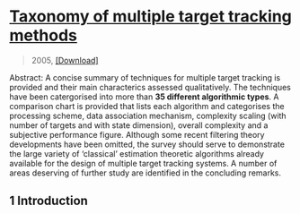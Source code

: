 # [Taxonomy of multiple target tracking methods](https://ieeexplore.ieee.org/stamp/stamp.jsp?tp=&arnumber=1512724)

> 2005, [[Download]](https://www.mendeley.com/viewer/?fileId=37504a6f-a7f9-bb31-220c-de1cdfc9388e&documentId=7223ba19-03ba-3a8c-8d60-f4e1d60e786b)

Abstract: A concise summary of techniques for multiple target tracking is provided and their main characterics assessed qualitatively. The techniques have been catergorised into more than **35 different algorithmic types**. A comparison chart is provided that lists each algorithm and categorises the processing scheme, data association mechanism, complexity scaling (with number of targets and with state dimension), overall complexity and a subjective performance figure. Although some recent filtering theory developments have been omitted, the survey should serve to demonstrate the large variety of ‘classical’ estimation theoretic algorithms already available for the design of multiple target tracking systems. A number of areas deserving of further study are identified in the concluding remarks.

## 1 Introduction


